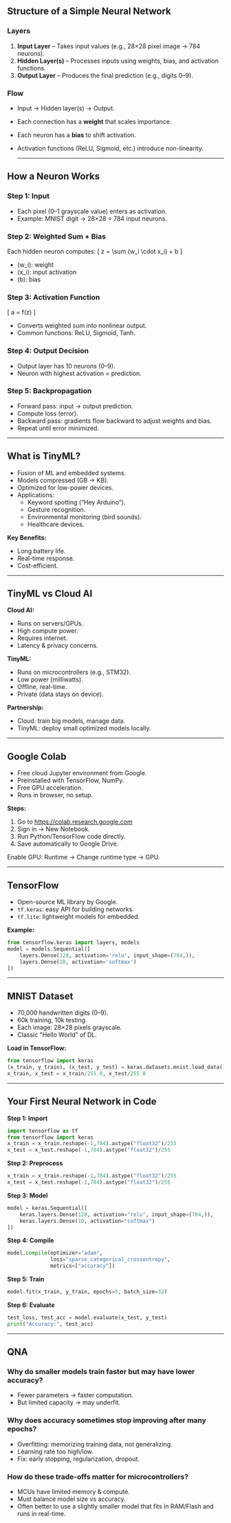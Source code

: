 ## Structure of a Simple Neural Network

### Layers
1. **Input Layer** – Takes input values (e.g., 28×28 pixel image → 784 neurons).
2. **Hidden Layer(s)** – Processes inputs using weights, bias, and activation functions.
3. **Output Layer** – Produces the final prediction (e.g., digits 0–9).

### Flow
- Input → Hidden layer(s) → Output.
- Each connection has a **weight** that scales importance.
- Each neuron has a **bias** to shift activation.
- Activation functions (ReLU, Sigmoid, etc.) introduce non-linearity.

  ---

## How a Neuron Works

### Step 1: Input
- Each pixel (0–1 grayscale value) enters as activation.
- Example: MNIST digit → 28×28 = 784 input neurons.

### Step 2: Weighted Sum + Bias
Each hidden neuron computes:
\[
z = \sum (w_i \cdot x_i) + b
\]

- \(w_i\): weight
- \(x_i\): input activation
- \(b\): bias

### Step 3: Activation Function
\[
a = f(z)
\]
- Converts weighted sum into nonlinear output.
- Common functions: ReLU, Sigmoid, Tanh.

### Step 4: Output Decision
- Output layer has 10 neurons (0–9).
- Neuron with highest activation = prediction.

### Step 5: Backpropagation
- Forward pass: input → output prediction.
- Compute loss (error).
- Backward pass: gradients flow backward to adjust weights and bias.
- Repeat until error minimized.

--- 

## What is TinyML?

- Fusion of ML and embedded systems.
- Models compressed (GB → KB).
- Optimized for low-power devices.
- Applications:
  - Keyword spotting (“Hey Arduino”).
  - Gesture recognition.
  - Environmental monitoring (bird sounds).
  - Healthcare devices.

**Key Benefits:**
- Long battery life.
- Real-time response.
- Cost-efficient.

---

## TinyML vs Cloud AI

**Cloud AI:**
- Runs on servers/GPUs.
- High compute power.
- Requires internet.
- Latency & privacy concerns.

**TinyML:**
- Runs on microcontrollers (e.g., STM32).
- Low power (milliwatts).
- Offline, real-time.
- Private (data stays on device).

**Partnership:**
- Cloud: train big models, manage data.
- TinyML: deploy small optimized models locally.

--- 

## Google Colab

- Free cloud Jupyter environment from Google.
- Preinstalled with TensorFlow, NumPy.
- Free GPU acceleration.
- Runs in browser, no setup.

**Steps:**
1. Go to https://colab.research.google.com
2. Sign in → New Notebook.
3. Run Python/TensorFlow code directly.
4. Save automatically to Google Drive.

Enable GPU: Runtime → Change runtime type → GPU.

---

## TensorFlow

- Open-source ML library by Google.
- `tf.keras`: easy API for building networks.
- `tf.lite`: lightweight models for embedded.

**Example:**
```python
from tensorflow.keras import layers, models
model = models.Sequential([
    layers.Dense(128, activation='relu', input_shape=(784,)),
    layers.Dense(10, activation='softmax')
])
```

---

## MNIST Dataset

- 70,000 handwritten digits (0–9).
- 60k training, 10k testing.
- Each image: 28×28 pixels grayscale.
- Classic "Hello World" of DL.

**Load in TensorFlow:**
```python
from tensorflow import keras
(x_train, y_train), (x_test, y_test) = keras.datasets.mnist.load_data()
x_train, x_test = x_train/255.0, x_test/255.0
```
---

## Your First Neural Network in Code

**Step 1: Import**
```python
import tensorflow as tf
from tensorflow import keras
x_train = x_train.reshape(-1,784).astype("float32")/255
x_test = x_test.reshape(-1,784).astype("float32")/255
```

**Step 2: Preprocess**
```python
x_train = x_train.reshape(-1,784).astype("float32")/255
x_test = x_test.reshape(-1,784).astype("float32")/255
```

**Step 3: Model**
```python
model = keras.Sequential([
    keras.layers.Dense(128, activation="relu", input_shape=(784,)),
    keras.layers.Dense(10, activation="softmax")
])
```

**Step 4: Compile**
```python
model.compile(optimizer="adam",
              loss="sparse_categorical_crossentropy",
              metrics=["accuracy"])
```

**Step 5: Train**
```python
model.fit(x_train, y_train, epochs=5, batch_size=32)
```

**Step 6: Evaluate**
```python
test_loss, test_acc = model.evaluate(x_test, y_test)
print("Accuracy:", test_acc)
```

---

## QNA

### Why do smaller models train faster but may have lower accuracy?
- Fewer parameters → faster computation.
- But limited capacity → may underfit.

### Why does accuracy sometimes stop improving after many epochs?
- Overfitting: memorizing training data, not generalizing.
- Learning rate too high/low.
- Fix: early stopping, regularization, dropout.

### How do these trade-offs matter for microcontrollers?
- MCUs have limited memory & compute.
- Must balance model size vs accuracy.
- Often better to use a slightly smaller model that fits in RAM/Flash and runs in real-time.
